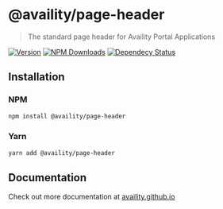 # @availity/page-header

> The standard page header for Availity Portal Applications

[![Version](https://img.shields.io/npm/v/@availity/page-header.svg?style=for-the-badge)](https://www.npmjs.com/package/@availity/page-header)
[![NPM Downloads](https://img.shields.io/npm/dt/@availity/page-header.svg?style=for-the-badge)](https://www.npmjs.com/package/@availity/page-header)
[![Dependecy Status](https://img.shields.io/librariesio/release/npm/@availity/page-header?style=for-the-badge)](https://github.com/Availity/availity-react/blob/master/packages/page-header/package.json)

## Installation

### NPM

```bash
npm install @availity/page-header
```

### Yarn

```bash
yarn add @availity/page-header
```

## Documentation

Check out more documentation at [availity.github.io](https://availity.github.io/availity-react/components/page-header)

